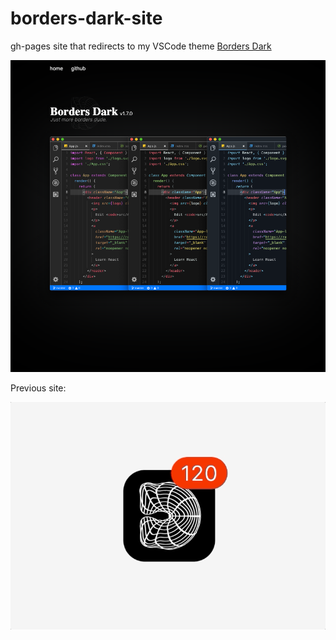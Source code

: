# borders-dark-site

gh-pages site that redirects to my VSCode theme [Borders Dark](https://marketplace.visualstudio.com/items?itemName=bloumbs.borders-dark)

<img src="https://github.com/Bloumbs/borders-dark-site/blob/gh-pages/images/full-page.png" width="900">

Previous site:

<img src="https://github.com/Bloumbs/borders-dark-site/blob/gh-pages/images/ios-badge.gif" width="900">


